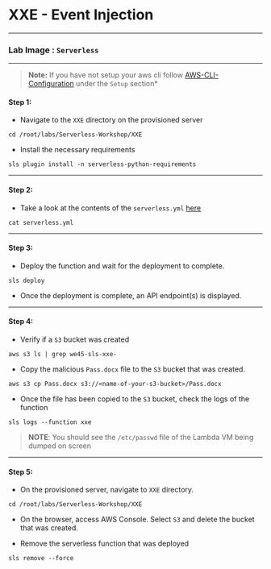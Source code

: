 # **XXE - Event Injection**

---

### **Lab Image : `Serverless`**

---

> **Note:** If you have not setup your aws cli follow [AWS-CLI-Configuration](../aws-configure/README.md) under the `Setup` section*

#### Step 1:

* Navigate to the `XXE` directory on the provisioned server

```commandline
cd /root/labs/Serverless-Workshop/XXE
```

* Install the necessary requirements

```commandline
sls plugin install -n serverless-python-requirements
```

---

#### Step 2:

* Take a look at the contents of the `serverless.yml` [here](https://github.com/we45/Serverless-Workshop/blob/master/XXE/serverless.yml)

```commandline
cat serverless.yml
```

---

#### Step 3:

* Deploy the function and wait for the deployment to complete.

```commandline
sls deploy
```

* Once the deployment is complete, an API endpoint(s) is displayed.

---

#### Step 4:

* Verify if a `S3` bucket was created

```commandline
aws s3 ls | grep we45-sls-xxe-
```

* Copy the malicious `Pass.docx` file to the `S3` bucket that was created.

```commandline
aws s3 cp Pass.docx s3://<name-of-your-s3-bucket>/Pass.docx
```

* Once the file has been copied to the `S3` bucket, check the logs of the function

```commandline
sls logs --function xxe
```

> **NOTE**: You should see the `/etc/passwd` file of the Lambda VM being dumped on screen

---

#### Step 5:

* On the provisioned server, navigate to `XXE` directory.

```commandline
cd /root/labs/Serverless-Workshop/XXE
```

* On the browser, access AWS Console. Select `S3` and delete the bucket that was created.

* Remove the serverless function that was deployed

```commandline
sls remove --force
```
